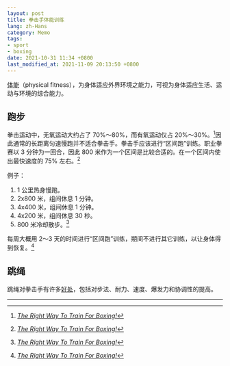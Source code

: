 ```yaml
---
layout: post
title: 拳击手体能训练
lang: zh-Hans
category: Memo
tags:
- sport
- boxing
date: 2021-10-31 11:34 +0800
last_modified_at: 2021-11-09 20:13:50 +0800
---
```

[体能](https://zh.wikipedia.org/zh-cn/%E9%AB%94%E9%81%A9%E8%83%BD)（physical fitness），为身体适应外界环境之能力，可视为身体适应生活、运动与环境的综合能力。

## 跑步

拳击运动中，无氧运动大约占了 70%～80%，而有氧运动仅占 20%～30%。[^1]因此通常的长距离匀速慢跑并不适合拳击手。拳击手应该进行“区间跑”训练。职业拳赛以 3 分钟为一回合，因此 800 米作为一个区间是比较合适的。在一个区间内使出最快速度的 75% 左右。[^1]

例子：

1. 1 公里热身慢跑。
2. 2x800 米，组间休息 1 分钟。
3. 4x400 米，组间休息 1 分钟。
4. 4x200 米，组间休息 30 秒。
5. 800 米冷却散步。[^1]

每周大概用 2～3 天的时间进行“区间跑”训练，期间不进行其它训练，以让身体得到恢复。[^1]

## 跳绳

跳绳对拳击手有许多[好处](https://en.velitessport.com/benefits-skipping-rope-boxers/)，包括对步法、耐力、速度、爆发力和协调性的提高。

---

[^1]: [*The Right Way To Train For Boxing!*](https://www.bodybuilding.com/content/the-right-way-to-train-for-boxing.html)
